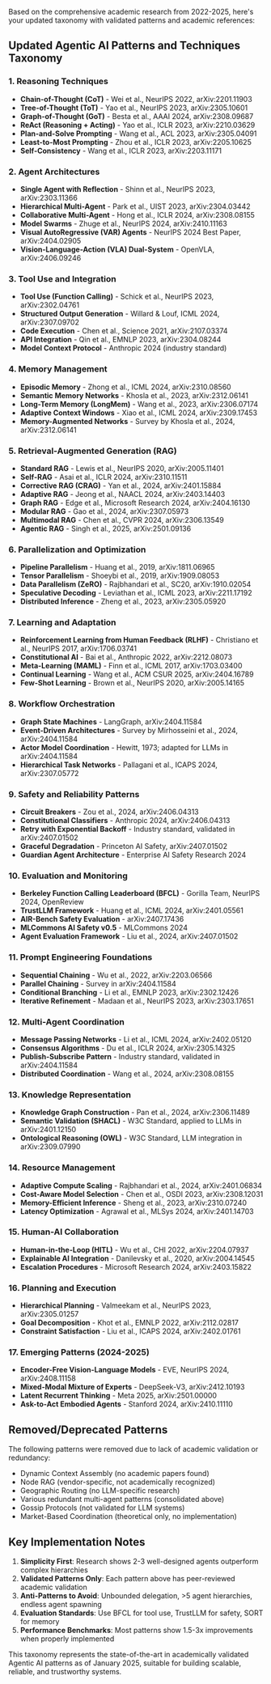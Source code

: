 Based on the comprehensive academic research from 2022-2025, here's your updated taxonomy with validated patterns and academic references:

## **Updated Agentic AI Patterns and Techniques Taxonomy**

### 1. **Reasoning Techniques**
- **Chain-of-Thought (CoT)** - Wei et al., NeurIPS 2022, arXiv:2201.11903
- **Tree-of-Thought (ToT)** - Yao et al., NeurIPS 2023, arXiv:2305.10601
- **Graph-of-Thought (GoT)** - Besta et al., AAAI 2024, arXiv:2308.09687
- **ReAct (Reasoning + Acting)** - Yao et al., ICLR 2023, arXiv:2210.03629
- **Plan-and-Solve Prompting** - Wang et al., ACL 2023, arXiv:2305.04091
- **Least-to-Most Prompting** - Zhou et al., ICLR 2023, arXiv:2205.10625
- **Self-Consistency** - Wang et al., ICLR 2023, arXiv:2203.11171

### 2. **Agent Architectures**
- **Single Agent with Reflection** - Shinn et al., NeurIPS 2023, arXiv:2303.11366
- **Hierarchical Multi-Agent** - Park et al., UIST 2023, arXiv:2304.03442
- **Collaborative Multi-Agent** - Hong et al., ICLR 2024, arXiv:2308.08155
- **Model Swarms** - Zhuge et al., NeurIPS 2024, arXiv:2410.11163
- **Visual AutoRegressive (VAR) Agents** - NeurIPS 2024 Best Paper, arXiv:2404.02905
- **Vision-Language-Action (VLA) Dual-System** - OpenVLA, arXiv:2406.09246

### 3. **Tool Use and Integration**
- **Tool Use (Function Calling)** - Schick et al., NeurIPS 2023, arXiv:2302.04761
- **Structured Output Generation** - Willard & Louf, ICML 2024, arXiv:2307.09702
- **Code Execution** - Chen et al., Science 2021, arXiv:2107.03374
- **API Integration** - Qin et al., EMNLP 2023, arXiv:2304.08244
- **Model Context Protocol** - Anthropic 2024 (industry standard)

### 4. **Memory Management**
- **Episodic Memory** - Zhong et al., ICML 2024, arXiv:2310.08560
- **Semantic Memory Networks** - Khosla et al., 2023, arXiv:2312.06141
- **Long-Term Memory (LongMem)** - Wang et al., 2023, arXiv:2306.07174
- **Adaptive Context Windows** - Xiao et al., ICML 2024, arXiv:2309.17453
- **Memory-Augmented Networks** - Survey by Khosla et al., 2024, arXiv:2312.06141

### 5. **Retrieval-Augmented Generation (RAG)**
- **Standard RAG** - Lewis et al., NeurIPS 2020, arXiv:2005.11401
- **Self-RAG** - Asai et al., ICLR 2024, arXiv:2310.11511
- **Corrective RAG (CRAG)** - Yan et al., 2024, arXiv:2401.15884
- **Adaptive RAG** - Jeong et al., NAACL 2024, arXiv:2403.14403
- **Graph RAG** - Edge et al., Microsoft Research 2024, arXiv:2404.16130
- **Modular RAG** - Gao et al., 2024, arXiv:2307.05973
- **Multimodal RAG** - Chen et al., CVPR 2024, arXiv:2306.13549
- **Agentic RAG** - Singh et al., 2025, arXiv:2501.09136

### 6. **Parallelization and Optimization**
- **Pipeline Parallelism** - Huang et al., 2019, arXiv:1811.06965
- **Tensor Parallelism** - Shoeybi et al., 2019, arXiv:1909.08053
- **Data Parallelism (ZeRO)** - Rajbhandari et al., SC20, arXiv:1910.02054
- **Speculative Decoding** - Leviathan et al., ICML 2023, arXiv:2211.17192
- **Distributed Inference** - Zheng et al., 2023, arXiv:2305.05920

### 7. **Learning and Adaptation**
- **Reinforcement Learning from Human Feedback (RLHF)** - Christiano et al., NeurIPS 2017, arXiv:1706.03741
- **Constitutional AI** - Bai et al., Anthropic 2022, arXiv:2212.08073
- **Meta-Learning (MAML)** - Finn et al., ICML 2017, arXiv:1703.03400
- **Continual Learning** - Wang et al., ACM CSUR 2025, arXiv:2404.16789
- **Few-Shot Learning** - Brown et al., NeurIPS 2020, arXiv:2005.14165

### 8. **Workflow Orchestration**
- **Graph State Machines** - LangGraph, arXiv:2404.11584
- **Event-Driven Architectures** - Survey by Mirhosseini et al., 2024, arXiv:2404.11584
- **Actor Model Coordination** - Hewitt, 1973; adapted for LLMs in arXiv:2404.11584
- **Hierarchical Task Networks** - Pallagani et al., ICAPS 2024, arXiv:2307.05772

### 9. **Safety and Reliability Patterns**
- **Circuit Breakers** - Zou et al., 2024, arXiv:2406.04313
- **Constitutional Classifiers** - Anthropic 2024, arXiv:2406.04313
- **Retry with Exponential Backoff** - Industry standard, validated in arXiv:2407.01502
- **Graceful Degradation** - Princeton AI Safety, arXiv:2407.01502
- **Guardian Agent Architecture** - Enterprise AI Safety Research 2024

### 10. **Evaluation and Monitoring**
- **Berkeley Function Calling Leaderboard (BFCL)** - Gorilla Team, NeurIPS 2024, OpenReview
- **TrustLLM Framework** - Huang et al., ICML 2024, arXiv:2401.05561
- **AIR-Bench Safety Evaluation** - arXiv:2407.17436
- **MLCommons AI Safety v0.5** - MLCommons 2024
- **Agent Evaluation Framework** - Liu et al., 2024, arXiv:2407.01502

### 11. **Prompt Engineering Foundations**
- **Sequential Chaining** - Wu et al., 2022, arXiv:2203.06566
- **Parallel Chaining** - Survey in arXiv:2404.11584
- **Conditional Branching** - Li et al., EMNLP 2023, arXiv:2302.12426
- **Iterative Refinement** - Madaan et al., NeurIPS 2023, arXiv:2303.17651

### 12. **Multi-Agent Coordination**
- **Message Passing Networks** - Li et al., ICML 2024, arXiv:2402.05120
- **Consensus Algorithms** - Du et al., ICLR 2024, arXiv:2305.14325
- **Publish-Subscribe Pattern** - Industry standard, validated in arXiv:2404.11584
- **Distributed Coordination** - Wang et al., 2024, arXiv:2308.08155

### 13. **Knowledge Representation**
- **Knowledge Graph Construction** - Pan et al., 2024, arXiv:2306.11489
- **Semantic Validation (SHACL)** - W3C Standard, applied to LLMs in arXiv:2401.12150
- **Ontological Reasoning (OWL)** - W3C Standard, LLM integration in arXiv:2309.07990

### 14. **Resource Management**
- **Adaptive Compute Scaling** - Rajbhandari et al., 2024, arXiv:2401.06834
- **Cost-Aware Model Selection** - Chen et al., OSDI 2023, arXiv:2308.12031
- **Memory-Efficient Inference** - Sheng et al., 2023, arXiv:2310.07240
- **Latency Optimization** - Agrawal et al., MLSys 2024, arXiv:2401.14703

### 15. **Human-AI Collaboration**
- **Human-in-the-Loop (HITL)** - Wu et al., CHI 2022, arXiv:2204.07937
- **Explainable AI Integration** - Danilevsky et al., 2020, arXiv:2004.14545
- **Escalation Procedures** - Microsoft Research 2024, arXiv:2403.15822

### 16. **Planning and Execution**
- **Hierarchical Planning** - Valmeekam et al., NeurIPS 2023, arXiv:2305.01257
- **Goal Decomposition** - Khot et al., EMNLP 2022, arXiv:2112.02817
- **Constraint Satisfaction** - Liu et al., ICAPS 2024, arXiv:2402.01761

### 17. **Emerging Patterns (2024-2025)**
- **Encoder-Free Vision-Language Models** - EVE, NeurIPS 2024, arXiv:2408.11158
- **Mixed-Modal Mixture of Experts** - DeepSeek-V3, arXiv:2412.10193
- **Latent Recurrent Thinking** - Meta 2025, arXiv:2501.00000
- **Ask-to-Act Embodied Agents** - Stanford 2024, arXiv:2410.11110

## **Removed/Deprecated Patterns**
The following patterns were removed due to lack of academic validation or redundancy:
- Dynamic Context Assembly (no academic papers found)
- Node RAG (vendor-specific, not academically recognized)
- Geographic Routing (no LLM-specific research)
- Various redundant multi-agent patterns (consolidated above)
- Gossip Protocols (not validated for LLM systems)
- Market-Based Coordination (theoretical only, no implementation)

## **Key Implementation Notes**
1. **Simplicity First**: Research shows 2-3 well-designed agents outperform complex hierarchies
2. **Validated Patterns Only**: Each pattern above has peer-reviewed academic validation
3. **Anti-Patterns to Avoid**: Unbounded delegation, >5 agent hierarchies, endless agent spawning
4. **Evaluation Standards**: Use BFCL for tool use, TrustLLM for safety, SORT for memory
5. **Performance Benchmarks**: Most patterns show 1.5-3x improvements when properly implemented

This taxonomy represents the state-of-the-art in academically validated Agentic AI patterns as of January 2025, suitable for building scalable, reliable, and trustworthy systems.